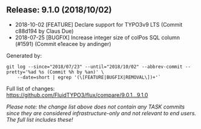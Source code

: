 ## Release: 9.1.0 (2018/10/02)

* 2018-10-02 [FEATURE] Declare support for TYPO3v9 LTS (Commit c88d194 by Claus Due)
* 2018-07-25 [BUGFIX] Increase integer size of colPos SQL column (#1591) (Commit e1eacee by andinger)

Generated by:

```
git log --since="2018/07/23" --until="2018/10/02" --abbrev-commit --pretty='%ad %s (Commit %h by %an)' \
    --date=short | egrep '(\[FEATURE|BUGFIX|REMOVAL\])+'`
```

Full list of changes: https://github.com/FluidTYPO3/flux/compare/9.0.1...9.1.0

*Please note: the change list above does not contain any TASK commits since they are considered 
infrastructure-only and not relevant to end users. The full list includes these!*

